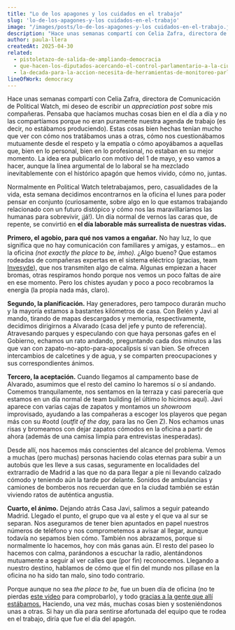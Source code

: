 ```yaml
---
title: "Lo de los apagones y los cuidados en el trabajo"
slug: 'lo-de-los-apagones-y-los cuidados-en-el-trabajo'
image: "/images/posts/lo-de-los-apagones-y-los cuidados-en-el-trabajo.jpg"
description: "Hace unas semanas compartí con Celia Zafra, directora de Comunicación de Political Watch, mi deseo de escribir un appreciation post sobre mis compañeras. Pensaba que hacíamos muchas cosas bien en el día a día y no las compartíamos porque no eran puramente nuestra agenda de trabajo (es decir, no estábamos produciendo). Estas cosas bien hechas tenían mucho que ver con cómo nos tratábamos unas a otras, cómo nos cuestionábamos mutuamente desde el respeto y la empatía o cómo apoyábamos a aquellas que, bien en lo personal, bien en lo profesional, no estaban en su mejor momento. La idea era publicarlo con motivo del 1 de mayo, y eso vamos a hacer, aunque la línea argumental de lo laboral se ha mezclado inevitablemente con el histórico apagón que hemos vivido, cómo no, juntas."
author: paula-llera
createdAt: 2025-04-30
related:
  - pistoletazo-de-salida-de-ampliando-democracia
  - que-hacen-los-diputados-acercando-el-control-parlamentario-a-la-ciudadania
  - la-decada-para-la-accion-necesita-de-herramientas-de-monitoreo-parlamentario-novedades-en-parlamento-2030
lineOfWork: democracy
---
```


Hace unas semanas compartí con Celia Zafra, directora de Comunicación de Political Watch, mi deseo de escribir un *appreciation post* sobre mis compañeras. Pensaba que hacíamos muchas cosas bien en el día a día y no las compartíamos porque no eran puramente nuestra agenda de trabajo (es decir, no estábamos produciendo). Estas cosas bien hechas tenían mucho que ver con cómo nos tratábamos unas a otras, cómo nos cuestionábamos mutuamente desde el respeto y la empatía o cómo apoyábamos a aquellas que, bien en lo personal, bien en lo profesional, no estaban en su mejor momento. La idea era publicarlo con motivo del 1 de mayo, y eso vamos a hacer, aunque la línea argumental de lo laboral se ha mezclado inevitablemente con el histórico apagón que hemos vivido, cómo no, juntas. 

Normalmente en Political Watch teletrabajamos, pero, casualidades de la vida, esta semana decidimos encontrarnos en la oficina el lunes para poder pensar en conjunto (curiosamente, sobre algo en lo que estamos trabajando relacionado con un futuro distópico y cómo nos las maravillaríamos las humanas para sobrevivir, ¡já!). Un día normal de vernos las caras que, de repente, se convirtió en **el día laborable más surrealista de nuestras vidas.**

**Primero, el agobio, para qué nos vamos a engañar.** No hay luz, lo que significa que no hay comunicación con familiares y amigas, y estamos... en la oficina *(not exactly the place to be, imho).* ¿Algo bueno? Que estamos rodeadas de compañeras expertas en el sistema eléctrico (gracias, team [Invesyde](https://invesyde.com/)), que nos transmiten algo de calma. Algunas empiezan a hacer bromas, otras respiramos hondo porque nos vemos un poco faltas de aire en ese momento. Pero los chistes ayudan y poco a poco recobramos la energía (la propia nada más, claro).

**Segundo, la planificación.** Hay generadores, pero tampoco durarán mucho y la mayoría estamos a bastantes kilómetros de casa. Con Belén y Javi al mando, tirando de mapas descargados y memoria, respectivamente, decidimos dirigirnos a Alvarado (casa del jefe y punto de referencia). Atravesando parques y especulando con que haya personas gafes en el Gobierno, echamos un rato andando, preguntando cada dos minutos a las que van con zapato-no-apto-para-apocalipsis si van bien. Se ofrecen intercambios de calcetines y de agua, y se comparten preocupaciones y sus correspondientes ánimos.

**Tercero, la aceptación.** Cuando llegamos al campamento base de Alvarado, asumimos que el resto del camino lo haremos sí o sí andando. Comemos tranquilamente, nos sentamos en la terraza y casi parecería que estamos en un día normal de team building (el último lo hicimos aquí). Javi aparece con varias cajas de zapatos y montamos un *showroom* improvisado, ayudando a las compañeras a escoger los playeros que pegan más con su #ootd (*outfit of the day,* para las no Gen Z). Nos echamos unas risas y bromeamos con dejar zapatos cómodos en la oficina a partir de ahora (además de una camisa limpia para entrevistas inesperadas).

Desde allí, nos hacemos más conscientes del alcance del problema. Vemos a muchas (pero muchas) personas haciendo colas eternas para subir a un autobús que les lleve a sus casas, seguramente en localidades del extrarradio de Madrid a las que no da para llegar a pie ni llevando calzado cómodo y teniendo aún la tarde por delante. Sonidos de ambulancias y camiones de bomberos nos recuerdan que en la ciudad también se están viviendo ratos de auténtica angustia. 

**Cuarto, el ánimo.** Dejando atrás Casa Javi, salimos a seguir pateando Madrid. Llegado el punto, el grupo que va al este y el que va al sur se separan. Nos aseguramos de tener bien apuntados en papel nuestros números de teléfono y nos comprometemos a avisar al llegar, aunque todavía no sepamos bien cómo. También nos abrazamos, porque si normalmente lo hacemos, hoy con más ganas aún. El resto del paseo lo hacemos con calma, parándonos a escuchar la radio, alentándonos mutuamente a seguir al ver calles que (por fin) reconocemos. Llegando a nuestro destino, hablamos de cómo que el fin del mundo nos pillase en la oficina no ha sido tan malo, sino todo contrario.

Porque aunque no sea *the place to be,* fue un buen día de oficina (no te pierdas [este video](https://www.instagram.com/reel/DJBaFlTKixu/?utm_source=ig_web_copy_link&igsh=MzRlODBiNWFlZA==) para comprobarlo), y todo [gracias a la gente que allí estábamos.](https://politicalwatch.es/quienes-somos) Haciendo, una vez más, muchas cosas bien y sosteniéndonos unas a otras. Si hay un día para sentirse afortunada del equipo que te rodea en el trabajo, diría que fue el día del apagón.

